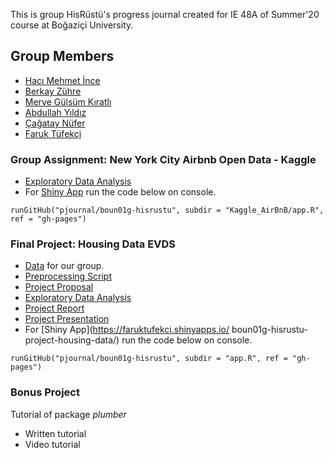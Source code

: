 This is group HisRüstü's progress journal created for IE 48A of Summer'20 course at Boğaziçi University. 

## Group Members

- [Hacı Mehmet İnce](https://pjournal.github.io/boun01-hmehmetince)
- [Berkay Zühre](https://pjournal.github.io/boun01-berkayzuhre)
- [Merve Gülsüm Kıratlı](https://pjournal.github.io/boun01-mervekiratl)
- [Abdullah Yıldız](https://pjournal.github.io/boun01-abdullahyildizz)
- [Çağatay Nüfer](https://pjournal.github.io/boun01-cagataynufer)
- [Faruk Tüfekçi](https://pjournal.github.io/boun01-faruktufekci)


### Group Assignment: New York City Airbnb Open Data - Kaggle

- [Exploratory Data Analysis](https://pjournal.github.io/boun01g-hisrustu/Kaggle_AirBnB/airBnB_assignment.html)
- For [Shiny App](https://faruktufekci.shinyapps.io/NYC_AirBnB_EDA_hisRustu/) run the code below on console.

`runGitHub("pjournal/boun01g-hisrustu", subdir = "Kaggle_AirBnB/app.R", ref = "gh-pages")`


### Final Project: Housing Data EVDS

- [Data](housing_data_EVDS.csv) for our group. 
- [Preprocessing Script](preprocess.R)
- [Project Proposal](48A_Proposal.html)
- [Exploratory Data Analysis](Hausing-data.html)
- [Project Report](housing_data_project.html)
- [Project Presentation](Presentation.pdf)
- For [Shiny App](https://faruktufekci.shinyapps.io/
boun01g-hisrustu-project-housing-data/) run the code below on console.

`runGitHub("pjournal/boun01g-hisrustu", subdir = "app.R", ref = "gh-pages")`


### Bonus Project
  Tutorial of package *plumber*
- Written tutorial
- Video tutorial
